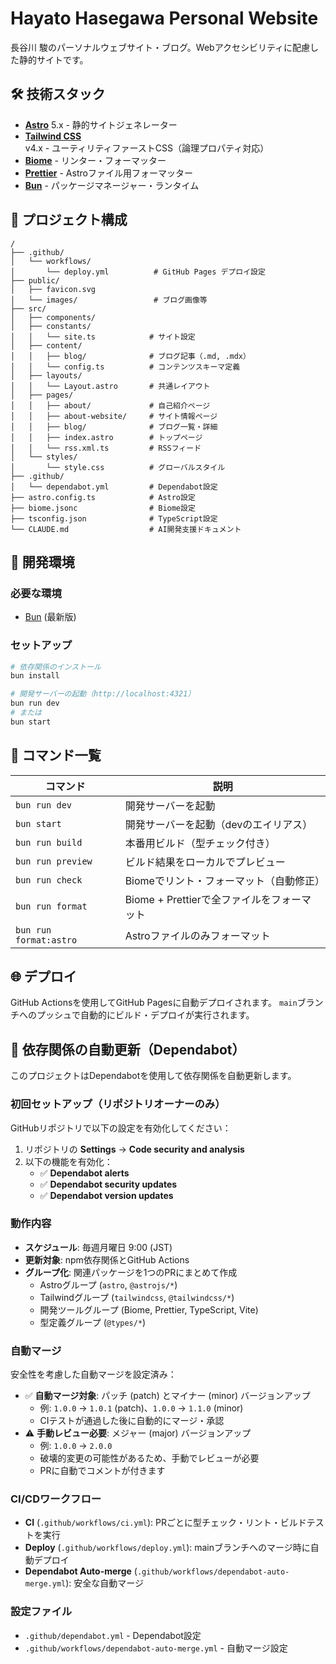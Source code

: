 # Hayato Hasegawa Personal Website

長谷川 駿のパーソナルウェブサイト・ブログ。Webアクセシビリティに配慮した静的サイトです。

## 🛠 技術スタック

- **[Astro](https://astro.build/)** 5.x - 静的サイトジェネレーター
- **[Tailwind CSS](https://tailwindcss.com/)** v4.x - ユーティリティファーストCSS（論理プロパティ対応）
- **[Biome](https://biomejs.dev/)** - リンター・フォーマッター
- **[Prettier](https://prettier.io/)** - Astroファイル用フォーマッター
- **[Bun](https://bun.sh/)** - パッケージマネージャー・ランタイム

## 📁 プロジェクト構成

```
/
├── .github/
│   └── workflows/
│       └── deploy.yml          # GitHub Pages デプロイ設定
├── public/
│   ├── favicon.svg
│   └── images/                 # ブログ画像等
├── src/
│   ├── components/
│   ├── constants/
│   │   └── site.ts            # サイト設定
│   ├── content/
│   │   ├── blog/              # ブログ記事（.md, .mdx）
│   │   └── config.ts          # コンテンツスキーマ定義
│   ├── layouts/
│   │   └── Layout.astro       # 共通レイアウト
│   ├── pages/
│   │   ├── about/             # 自己紹介ページ
│   │   ├── about-website/     # サイト情報ページ
│   │   ├── blog/              # ブログ一覧・詳細
│   │   ├── index.astro        # トップページ
│   │   └── rss.xml.ts         # RSSフィード
│   └── styles/
│       └── style.css          # グローバルスタイル
├── .github/
│   └── dependabot.yml         # Dependabot設定
├── astro.config.ts            # Astro設定
├── biome.jsonc                # Biome設定
├── tsconfig.json              # TypeScript設定
└── CLAUDE.md                  # AI開発支援ドキュメント
```

## 🚀 開発環境

### 必要な環境

- [Bun](https://bun.sh/) (最新版)

### セットアップ

```bash
# 依存関係のインストール
bun install

# 開発サーバーの起動（http://localhost:4321）
bun run dev
# または
bun start
```

## 📝 コマンド一覧

| コマンド | 説明 |
|---------|------|
| `bun run dev` | 開発サーバーを起動 |
| `bun start` | 開発サーバーを起動（devのエイリアス） |
| `bun run build` | 本番用ビルド（型チェック付き） |
| `bun run preview` | ビルド結果をローカルでプレビュー |
| `bun run check` | Biomeでリント・フォーマット（自動修正） |
| `bun run format` | Biome + Prettierで全ファイルをフォーマット |
| `bun run format:astro` | Astroファイルのみフォーマット |

## 🌐 デプロイ

GitHub Actionsを使用してGitHub Pagesに自動デプロイされます。
`main`ブランチへのプッシュで自動的にビルド・デプロイが実行されます。

## 🤖 依存関係の自動更新（Dependabot）

このプロジェクトはDependabotを使用して依存関係を自動更新します。

### 初回セットアップ（リポジトリオーナーのみ）

GitHubリポジトリで以下の設定を有効化してください：

1. リポジトリの **Settings** → **Code security and analysis**
2. 以下の機能を有効化：
   - ✅ **Dependabot alerts**
   - ✅ **Dependabot security updates**
   - ✅ **Dependabot version updates**

### 動作内容

- **スケジュール**: 毎週月曜日 9:00 (JST)
- **更新対象**: npm依存関係とGitHub Actions
- **グループ化**: 関連パッケージを1つのPRにまとめて作成
  - Astroグループ (`astro`, `@astrojs/*`)
  - Tailwindグループ (`tailwindcss`, `@tailwindcss/*`)
  - 開発ツールグループ (Biome, Prettier, TypeScript, Vite)
  - 型定義グループ (`@types/*`)

### 自動マージ

安全性を考慮した自動マージを設定済み：

- ✅ **自動マージ対象**: パッチ (patch) とマイナー (minor) バージョンアップ
  - 例: `1.0.0` → `1.0.1` (patch)、`1.0.0` → `1.1.0` (minor)
  - CIテストが通過した後に自動的にマージ・承認
- ⚠️ **手動レビュー必要**: メジャー (major) バージョンアップ
  - 例: `1.0.0` → `2.0.0`
  - 破壊的変更の可能性があるため、手動でレビューが必要
  - PRに自動でコメントが付きます

### CI/CDワークフロー

- **CI** (`.github/workflows/ci.yml`): PRごとに型チェック・リント・ビルドテストを実行
- **Deploy** (`.github/workflows/deploy.yml`): mainブランチへのマージ時に自動デプロイ
- **Dependabot Auto-merge** (`.github/workflows/dependabot-auto-merge.yml`): 安全な自動マージ

### 設定ファイル

- `.github/dependabot.yml` - Dependabot設定
- `.github/workflows/dependabot-auto-merge.yml` - 自動マージ設定
